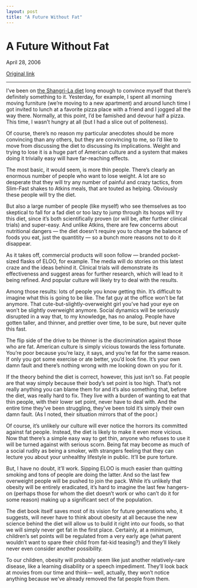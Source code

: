 ```yaml
---
layout: post
title: "A Future Without Fat"
---
```

A Future Without Fat
====================

April 28, 2006

[Original link](http://www.aaronsw.com/weblog/fatfuture)

* * * * *

I’ve been on [the Shangri-La
diet](http://www.aaronsw.com/weblog/miraclediet) long enough to convince
myself that there’s definitely something to it. Yesterday, for example,
I spent all morning moving furniture (we’re moving to a new apartment)
and around lunch time I got invited to lunch at a favorite pizza place
with a friend and I jogged all the way there. Normally, at this point,
I’d be famished and devour half a pizza. This time, I wasn’t hungry at
all (but I had a slice out of politeness).

Of course, there’s no reason my particular anecdotes should be more
convincing than any others, but they are convincing to me, so I’d like
to move from discussing the diet to discussing its implications. Weight
and trying to lose it is a huge part of American culture and a system
that makes doing it trivially easy will have far-reaching effects.

The most basic, it would seem, is more thin people. There’s clearly an
enormous number of people who want to lose weight. A lot are so
desperate that they will try any number of painful and crazy tactics,
from Slim-Fast shakes to Atkins meals, that are touted as helping.
Obviously these people will try the diet.

But also a large number of people (like myself) who see themselves as
too skeptical to fall for a fad diet or too lazy to jump through its
hoops will try this diet, since it’s both scientifically proven (or will
be, after further clinical trials) and super-easy. And unlike Atkins,
there are few concerns about nutritional dangers — the diet doesn’t
require you to change the balance of foods you eat, just the quantitity
— so a bunch more reasons not to do it disappear.

As it takes off, commercial products will soon follow — branded
pocket-sized flasks of ELOO, for example. The media will do stories on
this latest craze and the ideas behind it. Clinical trials will
demonstrate its effectiveness and suggest areas for further research,
which will lead to it being refined. And popular culture will likely try
to deal with the results.

Among those results: lots of people you know getting thin. It’s
difficult to imagine what this is going to be like. The fat guy at the
office won’t be fat anymore. That cute-but-slightly-overweight girl
you’ve had your eye on won’t be slightly overweight anymore. Social
dynamics will be seriously disrupted in a way that, to my knowledge, has
no analog. People have gotten taller, and thinner, and prettier over
time, to be sure, but never quite this fast.

The flip side of the drive to be thinner is the discrimination against
those who are fat. American culture is simply vicious towards the less
fortunate. You’re poor because you’re lazy, it says, and you’re fat for
the same reason. If only you got some exercise or ate better, you’d look
fine. It’s your own damn fault and there’s nothing wrong with me looking
down on you for it.

If the theory behind the diet is correct, however, this just isn’t so.
Fat people are that way simply because their body’s set point is too
high. That’s not really anything you can blame them for and it’s also
something that, before the diet, was really hard to fix. They live with
a burden of wanting to eat that thin people, with their lower set point,
never have to deal with. And the entire time they’ve been struggling,
they’ve been told it’s simply their own damn fault. (As I noted, their
situation mirrors that of the poor.)

Of course, it’s unlikely our culture will ever notice the horrors its
committed against fat people. Instead, the diet is likely to make it
even more vicious. Now that there’s a simple easy way to get thin,
anyone who refuses to use it will be turned against with serious scorn.
Being fat may become as much of a social rudity as being a smoker, with
strangers feeling that they can lecture you about your unhealthy
lifestyle in public. It’ll be pure torture.

But, I have no doubt, it’ll work. Sipping ELOO is much easier than
quitting smoking and tons of people are doing the latter. And so the
last few overweight people will be pushed to join the pack. While it’s
unlikely that obesity will be entirely eradicated, it’s hard to imagine
the last few hangers-on (perhaps those for whom the diet doesn’t work or
who can’t do it for some reason) making up a significant sect of the
population.

The diet book itself saves most of its vision for future generations
who, it suggests, will never have to think about obesity at all because
the new science behind the diet will allow us to build it right into our
foods, so that we will simply never get fat in the first place.
Certainly, at a minimum, children’s set points will be regulated from a
very early age (what parent wouldn’t want to spare their child from
fat-kid teasing?) and they’ll likely never even consider another
possibility.

To our children, obesity will probably seem like just another
relatively-rare disease, like a learning disability or a speech
impediment. They’ll look back at movies from our time and think— well,
actually, they won’t notice anything because we’ve already removed the
fat people from them.
